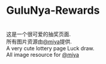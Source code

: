 # GuluNya-Rewards
</br>这是一个很可爱的抽奖页面.
</br>所有图片资源由[@miya](https://weibo.com/u/2579039592)提供.
</br>A very cute lottery page Luck draw.
</br>All image resource for [@miya](https://weibo.com/u/2579039592)
